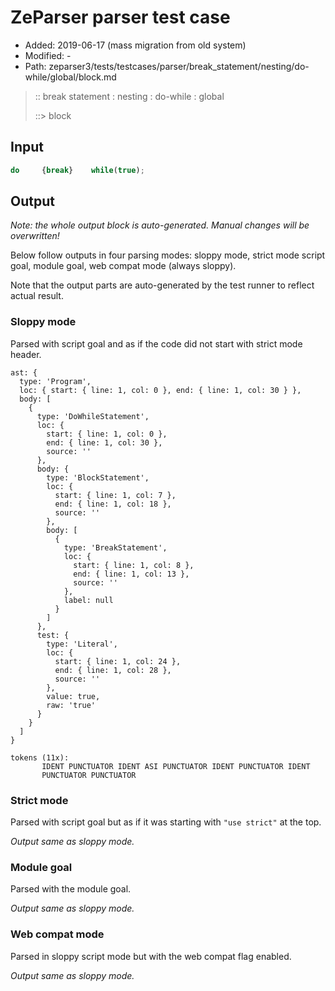 # ZeParser parser test case

- Added: 2019-06-17 (mass migration from old system)
- Modified: -
- Path: zeparser3/tests/testcases/parser/break_statement/nesting/do-while/global/block.md

> :: break statement : nesting : do-while : global
>
> ::> block

## Input

`````js
do     {break}    while(true);
`````

## Output

_Note: the whole output block is auto-generated. Manual changes will be overwritten!_

Below follow outputs in four parsing modes: sloppy mode, strict mode script goal, module goal, web compat mode (always sloppy).

Note that the output parts are auto-generated by the test runner to reflect actual result.

### Sloppy mode

Parsed with script goal and as if the code did not start with strict mode header.

`````
ast: {
  type: 'Program',
  loc: { start: { line: 1, col: 0 }, end: { line: 1, col: 30 } },
  body: [
    {
      type: 'DoWhileStatement',
      loc: {
        start: { line: 1, col: 0 },
        end: { line: 1, col: 30 },
        source: ''
      },
      body: {
        type: 'BlockStatement',
        loc: {
          start: { line: 1, col: 7 },
          end: { line: 1, col: 18 },
          source: ''
        },
        body: [
          {
            type: 'BreakStatement',
            loc: {
              start: { line: 1, col: 8 },
              end: { line: 1, col: 13 },
              source: ''
            },
            label: null
          }
        ]
      },
      test: {
        type: 'Literal',
        loc: {
          start: { line: 1, col: 24 },
          end: { line: 1, col: 28 },
          source: ''
        },
        value: true,
        raw: 'true'
      }
    }
  ]
}

tokens (11x):
       IDENT PUNCTUATOR IDENT ASI PUNCTUATOR IDENT PUNCTUATOR IDENT
       PUNCTUATOR PUNCTUATOR
`````

### Strict mode

Parsed with script goal but as if it was starting with `"use strict"` at the top.

_Output same as sloppy mode._

### Module goal

Parsed with the module goal.

_Output same as sloppy mode._

### Web compat mode

Parsed in sloppy script mode but with the web compat flag enabled.

_Output same as sloppy mode._
